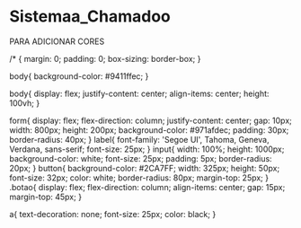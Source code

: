# Sistemaa_Chamadoo

PARA ADICIONAR CORES 

/* {
    margin: 0;
    padding: 0;
    box-sizing: border-box;
}

body{
    background-color: #9411ffec;
}

body{
    display: flex;
    justify-content: center;
    align-items: center;
    height: 100vh;
}

form{
    display: flex;
    flex-direction: column;
    justify-content: center;
    gap: 10px;
    width: 800px;
    height: 200px;
    background-color: #971afdec;
    padding: 30px;
    border-radius: 40px;
}
label{
    font-family: 'Segoe UI', Tahoma, Geneva, Verdana, sans-serif;
    font-size: 25px;
}
input{
    width: 100%;
    height: 1000px;
    background-color: white;
    font-size: 25px;
    padding: 5px;
    border-radius: 20px;
}
button{
    background-color: #2CA7FF;
    width: 325px;
    height: 50px;
    font-size: 32px;
    color: white;
    border-radius: 80px;
    margin-top: 25px;
}
.botao{
    display: flex;
    flex-direction: column;
    align-items: center;
    gap: 15px;
    margin-top: 45px;
}

a{
    text-decoration: none;
    font-size: 25px;
    color: black;
}
